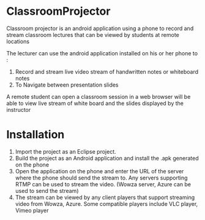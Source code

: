 # ClassroomProjector

Classroom projector is an android application using a phone to record and stream classroom lectures that can be viewed by students at remote locations

The lecturer can use the android application installed on his or her phone to :
1. Record and stream live video stream of handwritten notes or whiteboard notes
2. To Navigate between presentation slides

A remote student can open a classroom session in a web browser will be able to view live stream of white board and the slides displayed by the instructor


# Installation
1. Import the project as an Eclipse project.
2. Build the project as an Android application and install the .apk generated on the phone
3. Open the application on the phone and enter the URL of the server where the phone should send the stream to. Any servers supporting RTMP can be used to stream the video. (Wowza server, Azure can be used to send the stream)
4. The stream can be viewed by any client players that support streaming video from Wowza, Azure. Some compatible players include VLC player, Vimeo player

